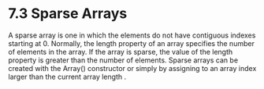 # 7.3 Sparse Arrays

A sparse array is one in which the elements do not have contiguous indexes starting at
0. Normally, the length property of an array specifies the number of elements in the
array. If the array is sparse, the value of the length property is greater than the number
of elements. Sparse arrays can be created with the Array() constructor or simply by
assigning to an array index larger than the current array length .
